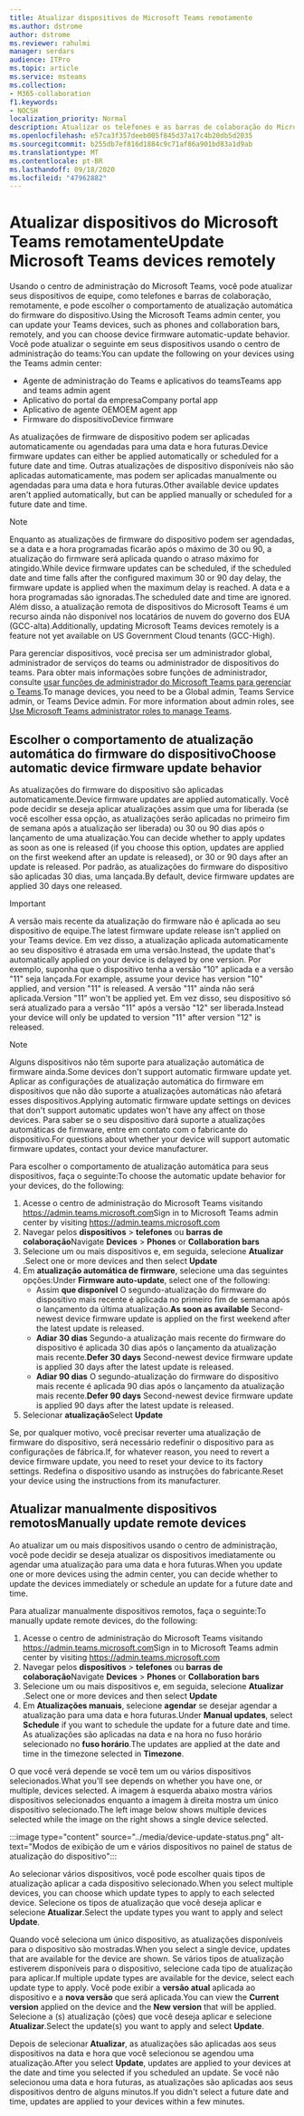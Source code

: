 ```yaml
---
title: Atualizar dispositivos do Microsoft Teams remotamente
ms.author: dstrome
author: dstrome
ms.reviewer: rahulmi
manager: serdars
audience: ITPro
ms.topic: article
ms.service: msteams
ms.collection:
- M365-collaboration
f1.keywords:
- NOCSH
localization_priority: Normal
description: Atualizar os telefones e as barras de colaboração do Microsoft Teams remotamente usando o centro de administração do teams
ms.openlocfilehash: e57ca3f357deeb005f845d37a17c4b20db5d2035
ms.sourcegitcommit: b255db7ef816d1884c9c71af86a901bd83a1d9ab
ms.translationtype: MT
ms.contentlocale: pt-BR
ms.lasthandoff: 09/18/2020
ms.locfileid: "47962882"
---
```

# <a name="update-microsoft-teams-devices-remotely"></a><span data-ttu-id="b44fd-103">Atualizar dispositivos do Microsoft Teams remotamente</span><span class="sxs-lookup"><span data-stu-id="b44fd-103">Update Microsoft Teams devices remotely</span></span>

<span data-ttu-id="b44fd-104">Usando o centro de administração do Microsoft Teams, você pode atualizar seus dispositivos de equipe, como telefones e barras de colaboração, remotamente, e pode escolher o comportamento de atualização automática do firmware do dispositivo.</span><span class="sxs-lookup"><span data-stu-id="b44fd-104">Using the Microsoft Teams admin center, you can update your Teams devices, such as phones and collaboration bars, remotely, and you can choose device firmware automatic-update behavior.</span></span> <span data-ttu-id="b44fd-105">Você pode atualizar o seguinte em seus dispositivos usando o centro de administração do teams:</span><span class="sxs-lookup"><span data-stu-id="b44fd-105">You can update the following on your devices using the Teams admin center:</span></span>

- <span data-ttu-id="b44fd-106">Agente de administração do Teams e aplicativos do teams</span><span class="sxs-lookup"><span data-stu-id="b44fd-106">Teams app and teams admin agent</span></span>
- <span data-ttu-id="b44fd-107">Aplicativo do portal da empresa</span><span class="sxs-lookup"><span data-stu-id="b44fd-107">Company portal app</span></span>
- <span data-ttu-id="b44fd-108">Aplicativo de agente OEM</span><span class="sxs-lookup"><span data-stu-id="b44fd-108">OEM agent app</span></span>
- <span data-ttu-id="b44fd-109">Firmware do dispositivo</span><span class="sxs-lookup"><span data-stu-id="b44fd-109">Device firmware</span></span>

<span data-ttu-id="b44fd-110">As atualizações de firmware de dispositivo podem ser aplicadas automaticamente ou agendadas para uma data e hora futuras.</span><span class="sxs-lookup"><span data-stu-id="b44fd-110">Device firmware updates can either be applied automatically or scheduled for a future date and time.</span></span> <span data-ttu-id="b44fd-111">Outras atualizações de dispositivo disponíveis não são aplicadas automaticamente, mas podem ser aplicadas manualmente ou agendadas para uma data e hora futuras.</span><span class="sxs-lookup"><span data-stu-id="b44fd-111">Other available device updates aren't applied automatically, but can be applied manually or scheduled for a future date and time.</span></span>

> [!NOTE]
> <span data-ttu-id="b44fd-112">Enquanto as atualizações de firmware do dispositivo podem ser agendadas, se a data e a hora programadas ficarão após o máximo de 30 ou 90, a atualização do firmware será aplicada quando o atraso máximo for atingido.</span><span class="sxs-lookup"><span data-stu-id="b44fd-112">While device firmware updates can be scheduled, if the scheduled date and time falls after the configured maximum 30 or 90 day delay, the firmware update is applied when the maximum delay is reached.</span></span> <span data-ttu-id="b44fd-113">A data e a hora programadas são ignoradas.</span><span class="sxs-lookup"><span data-stu-id="b44fd-113">The scheduled date and time are ignored.</span></span> <span data-ttu-id="b44fd-114">Além disso, a atualização remota de dispositivos do Microsoft Teams é um recurso ainda não disponível nos locatários de nuvem do governo dos EUA (GCC-alta).</span><span class="sxs-lookup"><span data-stu-id="b44fd-114">Additionally, updating Microsoft Teams devices remotely is a feature not yet available on US Government Cloud tenants (GCC-High).</span></span>

<span data-ttu-id="b44fd-115">Para gerenciar dispositivos, você precisa ser um administrador global, administrador de serviços do teams ou administrador de dispositivos do teams. Para obter mais informações sobre funções de administrador, consulte [usar funções de administrador do Microsoft Teams para gerenciar o Teams](../using-admin-roles.md).</span><span class="sxs-lookup"><span data-stu-id="b44fd-115">To manage devices, you need to be a Global admin, Teams Service admin, or Teams Device admin. For more information about admin roles, see [Use Microsoft Teams administrator roles to manage Teams](../using-admin-roles.md).</span></span>

## <a name="choose-automatic-device-firmware-update-behavior"></a><span data-ttu-id="b44fd-116">Escolher o comportamento de atualização automática do firmware do dispositivo</span><span class="sxs-lookup"><span data-stu-id="b44fd-116">Choose automatic device firmware update behavior</span></span>

<span data-ttu-id="b44fd-117">As atualizações do firmware do dispositivo são aplicadas automaticamente.</span><span class="sxs-lookup"><span data-stu-id="b44fd-117">Device firmware updates are applied automatically.</span></span> <span data-ttu-id="b44fd-118">Você pode decidir se deseja aplicar atualizações assim que uma for liberada (se você escolher essa opção, as atualizações serão aplicadas no primeiro fim de semana após a atualização ser liberada) ou 30 ou 90 dias após o lançamento de uma atualização.</span><span class="sxs-lookup"><span data-stu-id="b44fd-118">You can decide whether to apply updates as soon as one is released (if you choose this option, updates are applied on the first weekend after an update is released), or 30 or 90 days after an update is released.</span></span> <span data-ttu-id="b44fd-119">Por padrão, as atualizações do firmware do dispositivo são aplicadas 30 dias, uma lançada.</span><span class="sxs-lookup"><span data-stu-id="b44fd-119">By default, device firmware updates are applied 30 days one released.</span></span>

> [!IMPORTANT]
> <span data-ttu-id="b44fd-120">A versão mais recente da atualização do firmware não é aplicada ao seu dispositivo de equipe.</span><span class="sxs-lookup"><span data-stu-id="b44fd-120">The latest firmware update release isn't applied on your Teams device.</span></span> <span data-ttu-id="b44fd-121">Em vez disso, a atualização aplicada automaticamente ao seu dispositivo é atrasada em uma versão.</span><span class="sxs-lookup"><span data-stu-id="b44fd-121">Instead, the update that's automatically applied on your device is delayed by one version.</span></span> <span data-ttu-id="b44fd-122">Por exemplo, suponha que o dispositivo tenha a versão "10" aplicada e a versão "11" seja lançada.</span><span class="sxs-lookup"><span data-stu-id="b44fd-122">For example, assume your device has version "10" applied, and version "11" is released.</span></span> <span data-ttu-id="b44fd-123">A versão "11" ainda não será aplicada.</span><span class="sxs-lookup"><span data-stu-id="b44fd-123">Version "11" won't be applied yet.</span></span> <span data-ttu-id="b44fd-124">Em vez disso, seu dispositivo só será atualizado para a versão "11" após a versão "12" ser liberada.</span><span class="sxs-lookup"><span data-stu-id="b44fd-124">Instead your device will only be updated to version "11" after version "12" is released.</span></span>

> [!NOTE]
> <span data-ttu-id="b44fd-125">Alguns dispositivos não têm suporte para atualização automática de firmware ainda.</span><span class="sxs-lookup"><span data-stu-id="b44fd-125">Some devices don't support automatic firmware update yet.</span></span> <span data-ttu-id="b44fd-126">Aplicar as configurações de atualização automática do firmware em dispositivos que não dão suporte a atualizações automáticas não afetará esses dispositivos.</span><span class="sxs-lookup"><span data-stu-id="b44fd-126">Applying automatic firmware update settings on devices that don't support automatic updates won't have any affect on those devices.</span></span> <span data-ttu-id="b44fd-127">Para saber se o seu dispositivo dará suporte a atualizações automáticas de firmware, entre em contato com o fabricante do dispositivo.</span><span class="sxs-lookup"><span data-stu-id="b44fd-127">For questions about whether your device will support automatic firmware updates, contact your device manufacturer.</span></span>

<span data-ttu-id="b44fd-128">Para escolher o comportamento de atualização automática para seus dispositivos, faça o seguinte:</span><span class="sxs-lookup"><span data-stu-id="b44fd-128">To choose the automatic update behavior for your devices, do the following:</span></span>

1. <span data-ttu-id="b44fd-129">Acesse o centro de administração do Microsoft Teams visitando https://admin.teams.microsoft.com</span><span class="sxs-lookup"><span data-stu-id="b44fd-129">Sign in to Microsoft Teams admin center by visiting https://admin.teams.microsoft.com</span></span>
2. <span data-ttu-id="b44fd-130">Navegar pelos **dispositivos**  >  **telefones** ou **barras de colaboração**</span><span class="sxs-lookup"><span data-stu-id="b44fd-130">Navigate **Devices** > **Phones** or **Collaboration bars**</span></span>
3. <span data-ttu-id="b44fd-131">Selecione um ou mais dispositivos e, em seguida, selecione **Atualizar** .</span><span class="sxs-lookup"><span data-stu-id="b44fd-131">Select one or more devices and then select **Update**</span></span>
4. <span data-ttu-id="b44fd-132">Em **atualização automática de firmware**, selecione uma das seguintes opções:</span><span class="sxs-lookup"><span data-stu-id="b44fd-132">Under **Firmware auto-update**, select one of the following:</span></span>
    - <span data-ttu-id="b44fd-133">Assim **que disponível** O segundo-atualização do firmware do dispositivo mais recente é aplicada no primeiro fim de semana após o lançamento da última atualização.</span><span class="sxs-lookup"><span data-stu-id="b44fd-133">**As soon as available** Second-newest device firmware update is applied on the first weekend after the latest update is released.</span></span>
    - <span data-ttu-id="b44fd-134">**Adiar 30 dias** Segundo-a atualização mais recente do firmware do dispositivo é aplicada 30 dias após o lançamento da atualização mais recente.</span><span class="sxs-lookup"><span data-stu-id="b44fd-134">**Defer 30 days** Second-newest device firmware update is applied 30 days after the latest update is released.</span></span>
    - <span data-ttu-id="b44fd-135">**Adiar 90 dias** O segundo-atualização do firmware do dispositivo mais recente é aplicada 90 dias após o lançamento da atualização mais recente.</span><span class="sxs-lookup"><span data-stu-id="b44fd-135">**Defer 90 days** Second-newest device firmware update is applied 90 days after the latest update is released.</span></span>
5. <span data-ttu-id="b44fd-136">Selecionar **atualização**</span><span class="sxs-lookup"><span data-stu-id="b44fd-136">Select **Update**</span></span>

<span data-ttu-id="b44fd-137">Se, por qualquer motivo, você precisar reverter uma atualização de firmware do dispositivo, será necessário redefinir o dispositivo para as configurações de fábrica.</span><span class="sxs-lookup"><span data-stu-id="b44fd-137">If, for whatever reason, you need to revert a device firmware update, you need to reset your device to its factory settings.</span></span> <span data-ttu-id="b44fd-138">Redefina o dispositivo usando as instruções do fabricante.</span><span class="sxs-lookup"><span data-stu-id="b44fd-138">Reset your device using the instructions from its manufacturer.</span></span>  

## <a name="manually-update-remote-devices"></a><span data-ttu-id="b44fd-139">Atualizar manualmente dispositivos remotos</span><span class="sxs-lookup"><span data-stu-id="b44fd-139">Manually update remote devices</span></span>

<span data-ttu-id="b44fd-140">Ao atualizar um ou mais dispositivos usando o centro de administração, você pode decidir se deseja atualizar os dispositivos imediatamente ou agendar uma atualização para uma data e hora futuras.</span><span class="sxs-lookup"><span data-stu-id="b44fd-140">When you update one or more devices using the admin center, you can decide whether to update the devices immediately or schedule an update for a future date and time.</span></span>

<span data-ttu-id="b44fd-141">Para atualizar manualmente dispositivos remotos, faça o seguinte:</span><span class="sxs-lookup"><span data-stu-id="b44fd-141">To manually update remote devices, do the following:</span></span>

1. <span data-ttu-id="b44fd-142">Acesse o centro de administração do Microsoft Teams visitando https://admin.teams.microsoft.com</span><span class="sxs-lookup"><span data-stu-id="b44fd-142">Sign in to Microsoft Teams admin center by visiting https://admin.teams.microsoft.com</span></span>
2. <span data-ttu-id="b44fd-143">Navegar pelos **dispositivos**  >  **telefones** ou **barras de colaboração**</span><span class="sxs-lookup"><span data-stu-id="b44fd-143">Navigate  **Devices** > **Phones** or **Collaboration bars**</span></span>
3. <span data-ttu-id="b44fd-144">Selecione um ou mais dispositivos e, em seguida, selecione **Atualizar** .</span><span class="sxs-lookup"><span data-stu-id="b44fd-144">Select one or more devices and then select **Update**</span></span>
4. <span data-ttu-id="b44fd-145">Em **Atualizações manuais**, selecione **agendar** se desejar agendar a atualização para uma data e hora futuras.</span><span class="sxs-lookup"><span data-stu-id="b44fd-145">Under **Manual updates**, select **Schedule** if you want to schedule the update for a future date and time.</span></span> <span data-ttu-id="b44fd-146">As atualizações são aplicadas na data e na hora no fuso horário selecionado no **fuso horário**.</span><span class="sxs-lookup"><span data-stu-id="b44fd-146">The updates are applied at the date and time in the timezone selected in **Timezone**.</span></span>

<span data-ttu-id="b44fd-147">O que você verá depende se você tem um ou vários dispositivos selecionados.</span><span class="sxs-lookup"><span data-stu-id="b44fd-147">What you'll see depends on whether you have one, or multiple, devices selected.</span></span> <span data-ttu-id="b44fd-148">A imagem à esquerda abaixo mostra vários dispositivos selecionados enquanto a imagem à direita mostra um único dispositivo selecionado.</span><span class="sxs-lookup"><span data-stu-id="b44fd-148">The left image below shows multiple devices selected while the image on the right shows a single device selected.</span></span>

:::image type="content" source="../media/device-update-status.png" alt-text="Modos de exibição de um e vários dispositivos no painel de status de atualização do dispositivo":::

<span data-ttu-id="b44fd-150">Ao selecionar vários dispositivos, você pode escolher quais tipos de atualização aplicar a cada dispositivo selecionado.</span><span class="sxs-lookup"><span data-stu-id="b44fd-150">When you select multiple devices, you can choose which update types to apply to each selected device.</span></span> <span data-ttu-id="b44fd-151">Selecione os tipos de atualização que você deseja aplicar e selecione **Atualizar**.</span><span class="sxs-lookup"><span data-stu-id="b44fd-151">Select the update types you want to apply and select **Update**.</span></span>

<span data-ttu-id="b44fd-152">Quando você seleciona um único dispositivo, as atualizações disponíveis para o dispositivo são mostradas.</span><span class="sxs-lookup"><span data-stu-id="b44fd-152">When you select a single device, updates that are available for the device are shown.</span></span> <span data-ttu-id="b44fd-153">Se vários tipos de atualização estiverem disponíveis para o dispositivo, selecione cada tipo de atualização para aplicar.</span><span class="sxs-lookup"><span data-stu-id="b44fd-153">If multiple update types are available for the device, select each update type to apply.</span></span> <span data-ttu-id="b44fd-154">Você pode exibir a **versão atual** aplicada ao dispositivo e a **nova versão** que será aplicada.</span><span class="sxs-lookup"><span data-stu-id="b44fd-154">You can view the **Current version** applied on the device and the **New version** that will be applied.</span></span> <span data-ttu-id="b44fd-155">Selecione a (s) atualização (ções) que você deseja aplicar e selecione **Atualizar**.</span><span class="sxs-lookup"><span data-stu-id="b44fd-155">Select the update(s) you want to apply and select **Update**.</span></span>

<span data-ttu-id="b44fd-156">Depois de selecionar **Atualizar**, as atualizações são aplicadas aos seus dispositivos na data e hora que você selecionou se agendou uma atualização.</span><span class="sxs-lookup"><span data-stu-id="b44fd-156">After you select **Update**, updates are applied to your devices at the date and time you selected if you scheduled an update.</span></span> <span data-ttu-id="b44fd-157">Se você não selecionou uma data e hora futuras, as atualizações são aplicadas aos seus dispositivos dentro de alguns minutos.</span><span class="sxs-lookup"><span data-stu-id="b44fd-157">If you didn't select a future date and time, updates are applied to your devices within a few minutes.</span></span>
